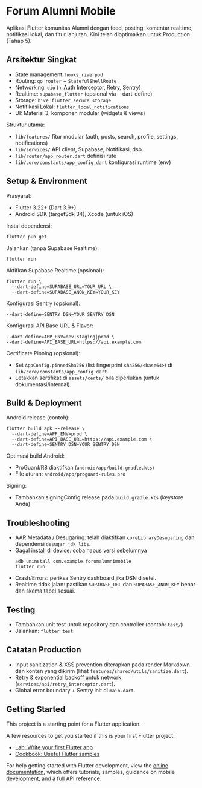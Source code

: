 # Forum Alumni Mobile

Aplikasi Flutter komunitas Alumni dengan feed, posting, komentar realtime, notifikasi lokal, dan fitur lanjutan. Kini telah dioptimalkan untuk Production (Tahap 5).

## Arsitektur Singkat
- State management: `hooks_riverpod`
- Routing: `go_router` + `StatefulShellRoute`
- Networking: `dio` (+ Auth Interceptor, Retry, Sentry)
- Realtime: `supabase_flutter` (opsional via --dart-define)
- Storage: `hive`, `flutter_secure_storage`
- Notifikasi Lokal: `flutter_local_notifications`
- UI: Material 3, komponen modular (widgets & views)

Struktur utama:
- `lib/features/` fitur modular (auth, posts, search, profile, settings, notifications)
- `lib/services/` API client, Supabase, Notifikasi, dsb.
- `lib/router/app_router.dart` definisi rute
- `lib/core/constants/app_config.dart` konfigurasi runtime (env)

## Setup & Environment
Prasyarat:
- Flutter 3.22+ (Dart 3.9+)
- Android SDK (targetSdk 34), Xcode (untuk iOS)

Instal dependensi:
```
flutter pub get
```

Jalankan (tanpa Supabase Realtime):
```
flutter run
```

Aktifkan Supabase Realtime (opsional):
```
flutter run \
  --dart-define=SUPABASE_URL=YOUR_URL \
  --dart-define=SUPABASE_ANON_KEY=YOUR_KEY
```

Konfigurasi Sentry (opsional):
```
--dart-define=SENTRY_DSN=YOUR_SENTRY_DSN
```

Konfigurasi API Base URL & Flavor:
```
--dart-define=APP_ENV=dev|staging|prod \
--dart-define=API_BASE_URL=https://api.example.com
```

Certificate Pinning (opsional):
- Set `AppConfig.pinnedSha256` (list fingerprint `sha256/<base64>`) di `lib/core/constants/app_config.dart`.
- Letakkan sertifikat di `assets/certs/` bila diperlukan (untuk dokumentasi/internal).

## Build & Deployment

Android release (contoh):
```
flutter build apk --release \
  --dart-define=APP_ENV=prod \
  --dart-define=API_BASE_URL=https://api.example.com \
  --dart-define=SENTRY_DSN=YOUR_SENTRY_DSN
```

Optimasi build Android:
- ProGuard/R8 diaktifkan (`android/app/build.gradle.kts`)
- File aturan: `android/app/proguard-rules.pro`

Signing:
- Tambahkan signingConfig release pada `build.gradle.kts` (keystore Anda)

## Troubleshooting
- AAR Metadata / Desugaring: telah diaktifkan `coreLibraryDesugaring` dan dependensi `desugar_jdk_libs`.
- Gagal install di device: coba hapus versi sebelumnya
  ```
  adb uninstall com.example.forumalumnimobile
  flutter run
  ```
- Crash/Errors: periksa Sentry dashboard jika DSN disetel.
- Realtime tidak jalan: pastikan `SUPABASE_URL` dan `SUPABASE_ANON_KEY` benar dan skema tabel sesuai.

## Testing
- Tambahkan unit test untuk repository dan controller (contoh: `test/`)
- Jalankan: `flutter test`

## Catatan Production
- Input sanitization & XSS prevention diterapkan pada render Markdown dan konten yang dikirim (lihat `features/shared/utils/sanitize.dart`).
- Retry & exponential backoff untuk network (`services/api/retry_interceptor.dart`).
- Global error boundary + Sentry init di `main.dart`.

## Getting Started

This project is a starting point for a Flutter application.

A few resources to get you started if this is your first Flutter project:

- [Lab: Write your first Flutter app](https://docs.flutter.dev/get-started/codelab)
- [Cookbook: Useful Flutter samples](https://docs.flutter.dev/cookbook)

For help getting started with Flutter development, view the
[online documentation](https://docs.flutter.dev/), which offers tutorials,
samples, guidance on mobile development, and a full API reference.
